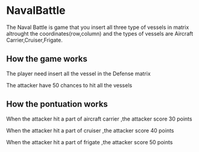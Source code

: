 # NavalBattle
<p>The Naval Battle is game that you insert all three type of vessels in matrix altrought the coordinates(row,column) and the types of vessels are Aircraft Carrier,Cruiser,Frigate. </p>
<h2>How the game works</h2>
<p> The player need insert all the vessel in the Defense matrix </p>
 <p> The attacker have 50 chances to hit all the vessels</p>
<h2>How the pontuation works</h2>
<p> When the attacker hit a part of aircraft carrier ,the attacker score 30 points</p>
<p> When the attacker hit a part of cruiser ,the attacker score 40 points</p>
<p> When the attacker hit a part of frigate ,the attacker score 50 points</p>
